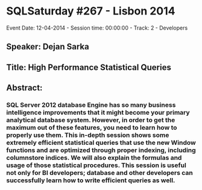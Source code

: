 # SQLSaturday #267 - Lisbon 2014
Event Date: 12-04-2014 - Session time: 00:00:00 - Track: 2 - Developers
## Speaker: Dejan Sarka
## Title: High Performance Statistical Queries
## Abstract:
### SQL Server 2012 database Engine has so many business intelligence improvements that it might become your primary analytical database system. However, in order to get the maximum out of these features, you need to learn how to properly use them. This in-depth session shows some extremely efficient statistical queries that use the new Window functions and are optimized through proper indexing, including columnstore indices. We will also explain the formulas and usage of those statistical procedures. This session is useful not only for BI developers; database and other developers can successfully learn how to write efficient queries as well.
